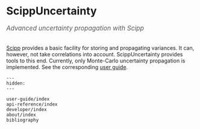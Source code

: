 # ScippUncertainty

<span style="font-size:1.2em;font-style:italic;color:#5a5a5a">
  Advanced uncertainty propagation with Scipp
  </br></br>
</span>

[Scipp](https://scipp.github.io/) provides a basic facility for storing and propagating variances.
It can, however, not take correlations into account.
ScippUncertainty provides tools to this end.
Currently, only Monte-Carlo uncertainty propagation is implemented.
See the corresponding [user guide](./user-guide/mc.ipynb).


```{toctree}
---
hidden:
---

user-guide/index
api-reference/index
developer/index
about/index
bibliography
```
